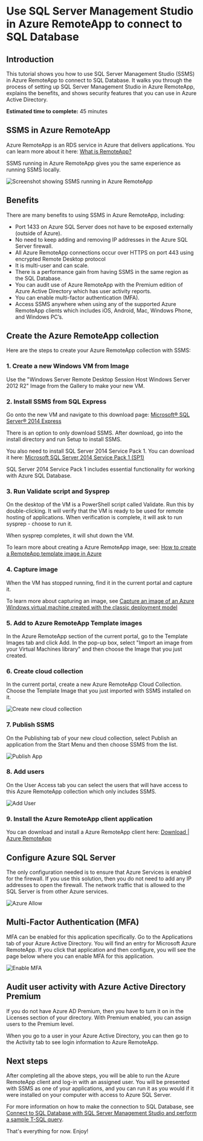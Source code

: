 <properties
	pageTitle="Connect to SQL Database using SQL Server Management Studio in Azure RemoteApp | Microsoft Azure"
	description="Use this tutorial to learn how to use SQL Server Management Studio in Azure RemoteApp for security and performance when connecting to SQL Database"
	services="sql-database"
	documentationCenter=""
	authors="adhurwit"
	manager=""/>

<tags
	ms.service="sql-database"
	ms.workload="data"
	ms.tgt_pltfrm="na"
	ms.devlang="na"
	ms.topic="article"
	ms.date="01/20/2016"
	ms.author="adhurwit"/>

# Use SQL Server Management Studio in Azure RemoteApp to connect to SQL Database

## Introduction  
This tutorial shows you how to use SQL Server Management Studio (SSMS) in Azure RemoteApp to connect to SQL Database. It walks you through the process of setting up SQL Server Management Studio in Azure RemoteApp, explains the benefits, and shows security features that you can use in Azure Active Directory.

**Estimated time to complete:** 45 minutes

## SSMS in Azure RemoteApp

Azure RemoteApp is an RDS service in Azure that delivers applications. You can learn more about it here: [What is RemoteApp?](../remoteapp/remoteapp-whatis.md)

SSMS running in Azure RemoteApp gives you the same experience as running SSMS locally.

![Screenshot showing SSMS running in Azure RemoteApp][1]



## Benefits

There are many benefits to using SSMS in Azure RemoteApp, including:

- Port 1433 on Azure SQL Server does not have to be exposed externally (outside of Azure).
- No need to keep adding and removing IP addresses in the Azure SQL Server firewall.
- All Azure RemoteApp connections occur over HTTPS on port 443 using encrypted Remote Desktop protocol
- It is multi-user and can scale.
- There is a performance gain from having SSMS in the same region as the SQL Database.
- You can audit use of Azure RemoteApp with the Premium edition of Azure Active Directory which has user activity reports.
- You can enable multi-factor authentication (MFA).
- Access SSMS anywhere when using any of the supported Azure RemoteApp clients which includes iOS, Android, Mac, Windows Phone, and Windows PC’s.


## Create the Azure RemoteApp collection

Here are the steps to create your Azure RemoteApp collection with SSMS:


### 1. Create a new Windows VM from Image
Use the "Windows Server Remote Desktop Session Host Windows Server 2012 R2" Image from the Gallery to make your new VM.


### 2. Install SSMS from SQL Express

Go onto the new VM and navigate to this download page:
[Microsoft® SQL Server® 2014 Express](https://www.microsoft.com/en-us/download/details.aspx?id=42299)

There is an option to only download SSMS. After download, go into the install directory and run Setup to install SSMS.

You also need to install SQL Server 2014 Service Pack 1. You can download it here: [Microsoft SQL Server 2014 Service Pack 1 (SP1)](https://www.microsoft.com/en-us/download/details.aspx?id=46694)

SQL Server 2014 Service Pack 1 includes essential functionality for working with Azure SQL Database.


### 3. Run Validate script and Sysprep

On the desktop of the VM is a PowerShell script called Validate. Run this by double-clicking. It will verify that the VM is ready to be used for remote hosting of applications. When verification is complete, it will ask to run sysprep - choose to run it.

When sysprep completes, it will shut down the VM.

To learn more about creating a Azure RemoteApp image, see: [How to create a RemoteApp template image in Azure](http://blogs.msdn.com/b/rds/archive/2015/03/17/how-to-create-a-remoteapp-template-image-in-azure.aspx)


### 4. Capture image

When the VM has stopped running, find it in the current portal and capture it.

To learn more about capturing an image, see [Capture an image of an Azure Windows virtual machine created with the classic deployment model](../virtual-machines/virtual-machines-windows-classic-capture-image.md)


### 5. Add to Azure RemoteApp Template images

In the Azure RemoteApp section of the current portal, go to the Template Images tab and click Add. In the pop-up box, select "Import an image from your Virtual Machines library" and then choose the Image that you just created.



### 6. Create cloud collection

In the current portal, create a new Azure RemoteApp Cloud Collection. Choose the Template Image that you just imported with SSMS installed on it.

![Create new cloud collection][2]


### 7. Publish SSMS

On the Publishing tab of your new cloud collection, select Publish an application from the Start Menu and then choose SSMS from the list.

![Publish App][5]

### 8. Add users

On the User Access tab you can select the users that will have access to this Azure RemoteApp collection which only includes SSMS.

![Add User][6]


### 9. Install the Azure RemoteApp client application

You can download and install a Azure RemoteApp client here: [Download | Azure RemoteApp](https://www.remoteapp.windowsazure.com/en/clients.aspx)



## Configure Azure SQL Server

The only configuration needed is to ensure that Azure Services is enabled for the firewall. If you use this solution, then you do not need to add any IP addresses to open the firewall. The network traffic that is allowed to the SQL Server is from other Azure services.


![Azure Allow][4]



## Multi-Factor Authentication (MFA)

MFA can be enabled for this application specifically. Go to the Applications tab of your Azure Active Directory. You will find an entry for Microsoft Azure RemoteApp. If you click that application and then configure, you will see the page below where you can enable MFA for this application.

![Enable MFA][3]



## Audit user activity with Azure Active Directory Premium

If you do not have Azure AD Premium, then you have to turn it on in the Licenses section of your directory. With Premium enabled, you can assign users to the Premium level.

When you go to a user in your Azure Active Directory, you can then go to the Activity tab to see login information to Azure RemoteApp.



## Next steps

After completing all the above steps, you will be able to run the Azure RemoteApp client and log-in with an assigned user. You will be presented with SSMS as one of your applications, and you can run it as you would if it were installed on your computer with access to Azure SQL Server.

For more information on how to make the connection to SQL Database, see [Connect to SQL Database with SQL Server Management Studio and perform a sample T-SQL query](sql-database-connect-query-ssms.md).


That's everything for now. Enjoy!



<!--Image references-->
[1]: ./media/sql-database-ssms-remoteapp/ssms.png
[2]: ./media/sql-database-ssms-remoteapp/newcloudcollection.png
[3]: ./media/sql-database-ssms-remoteapp/mfa.png
[4]: ./media/sql-database-ssms-remoteapp/allowazure.png
[5]: ./media/sql-database-ssms-remoteapp/publish.png
[6]: ./media/sql-database-ssms-remoteapp/user.png
